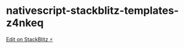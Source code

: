 # nativescript-stackblitz-templates-z4nkeq

[Edit on StackBlitz ⚡️](https://stackblitz.com/edit/nativescript-stackblitz-templates-z4nkeq)